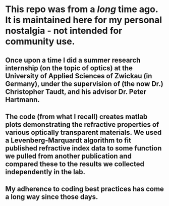 # This repo was from a *long* time ago. It is maintained here for my personal nostalgia - not intended for community use.
## Once upon a time I did a summer research internship (on the topic of optics) at the University of Applied Sciences of Zwickau (in Germany), under the supervision of (the now Dr.) Christopher Taudt, and his advisor Dr. Peter Hartmann.
## The code (from what I recall) creates matlab plots demonstrating the refractive properties of various optically transparent materials. We used a Levenberg-Marquardt algorithm to fit published refractive index data to some function we pulled from another publication and compared these to the results we collected independently in the lab.
## My adherence to coding best practices has come a long way since those days.
